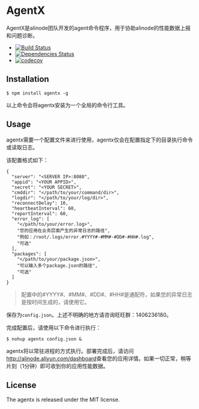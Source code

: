 AgentX
===========

AgentX是alinode团队开发的agent命令程序，用于协助alinode的性能数据上报和问题诊断。

- [![Build Status](https://travis-ci.org/aliyun-node/agentx.png?branch=master)](https://travis-ci.org/aliyun-node/agentx)
- [![Dependencies Status](https://david-dm.org/aliyun-node/agentx.png)](https://david-dm.org/aliyun-node/agentx)
- [![codecov](https://codecov.io/gh/aliyun-node/agentx/branch/master/graph/badge.svg)](https://codecov.io/gh/aliyun-node/agentx)

## Installation

```
$ npm install agentx -g
```
以上命令会将agentx安装为一个全局的命令行工具。

## Usage
agentx需要一个配置文件来进行使用，agentx仅会在配置指定下的目录执行命令或读取日志。

该配置格式如下：

```
{
  "server": "<SERVER IP>:8080",
  "appid": "<YOUR APPID>",
  "secret": "<YOUR SECRET>",
  "cmddir": "</path/to/your/command/dir>",
  "logdir": "</path/to/your/log/dir>",
  "reconnectDelay": 10,
  "heartbeatInterval": 60,
  "reportInterval": 60,
  "error_log": [
    "</path/to/your/error.log>",
    "您的应用在业务层面产生的异常日志的路径",
    "例如：/root/.logs/error.#YYYY#-#MM#-#DD#-#HH#.log",
    "可选"
  ],
  "packages": [
    "</path/to/your/package.json>",
    "可以输入多个package.json的路径",
    "可选"
  ]
}
```

> 配置中的#YYYY#、#MM#、#DD#、#HH#是通配符，如果您的异常日志是按时间生成的，请使用它。

保存为`config.json`。上述不明确的地方请咨询旺旺群：1406236180。

完成配置后，请使用以下命令进行执行：

```
$ nohup agentx config.json &
```

agentx将以常驻进程的方式执行。部署完成后，请访问<http://alinode.aliyun.com/dashboard>查看您的应用详情。如果一切正常，稍等片刻（1分钟）即可收到你的应用性能数据。

## License
The agentx is released under the MIT license.
